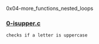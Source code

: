 0x04-more_functions_nested_loops


### [0-isupper.c](./0-isupper.c)
```
checks if a letter is uppercase
```


